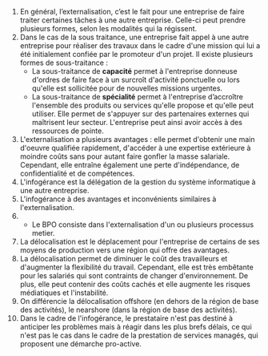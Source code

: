 1. En général, l’externalisation, c’est le fait pour une entreprise de faire traiter certaines tâches à une autre entreprise. Celle-ci peut prendre plusieurs formes, selon les modalités qui la régissent.
2. Dans le cas de la sous traitance, une entreprise fait appel à une autre entreprise pour réaliser des travaux dans le cadre d'une mission qui lui a été initialement confiée par le promoteur d'un projet. Il existe plusieurs formes de sous-traitance :
   - La sous-traitance de **capacité** permet à l'entreprise donneuse d'ordres de faire face à un surcroît d'activité ponctuelle ou lors qu'elle est sollicitée pour de nouvelles missions urgentes.
   - La sous-traitance de **spécialité** permet à l'entreprise d’accroître l'ensemble des produits ou services qu'elle propose et qu'elle peut utiliser. Elle permet de s'appuyer sur des partenaires externes qui maîtrisent leur secteur. L'entreprise peut ainsi avoir accès à des ressources de pointe.
3. L'externalisation a plusieurs avantages : elle permet d'obtenir une main d'oeuvre qualifiée rapidement, d'accéder à une expertise extérieure à moindre coûts sans pour autant faire gonfler la masse salariale. Cependant, elle entraîne également une perte d'indépendance, de confidentialité et de compétences.
4. L'infogérance est la délégation de la gestion du système informatique à une autre entreprise.
5. L'infogérance à des avantages et inconvénients similaires à l'externalisation. 
6.   - Le BPO consiste dans l'externalisation d'un ou plusieurs processus metier.
7. La délocalisation est le déplacement pour l'entreprise de certains de ses moyens de production vers une région qui offre des avantages.
8. La délocalisation permet de diminuer le coût des travailleurs et d'augmenter la flexibilité du travail. Cependant, elle est très embêtante pour les salariés qui sont contraints de changer d'environnement. De plus, elle peut contenir des coûts cachés et elle augmente les risques médiatiques et l'instabilité.
9. On différencie la délocalisation offshore (en dehors de la région de base des activités), le nearshore (dans la région de base des activités).
11. Dans le cadre de l'infogérance, le prestataire n'est pas destiné à anticiper les problèmes mais à réagir dans les plus brefs délais, ce qui n'est pas le cas dans le cadre de la prestation de services managés, qui proposent une démarche pro-active.
